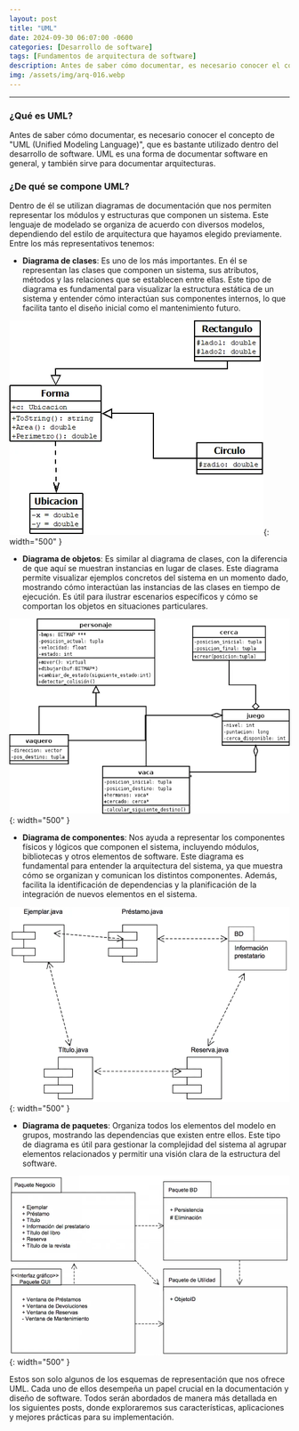 ```yaml
---
layout: post
title: "UML"
date: 2024-09-30 06:07:00 -0600
categories: [Desarrollo de software]
tags: [Fundamentos de arquitectura de software]
description: Antes de saber cómo documentar, es necesario conocer el concepto de "UML (Unified Modeling Language)", que es bastante utilizado dentro del desarrollo de software.....
img: /assets/img/arq-016.webp
---
```


---

### ¿Qué es UML?

Antes de saber cómo documentar, es necesario conocer el concepto de "UML (Unified Modeling Language)", que es bastante utilizado dentro del desarrollo de software. UML es una forma de documentar software en general, y también sirve para documentar arquitecturas.

### ¿De qué se compone UML?
Dentro de él se utilizan diagramas de documentación que nos permiten representar los módulos y estructuras que componen un sistema. Este lenguaje de modelado se organiza de acuerdo con diversos modelos, dependiendo del estilo de arquitectura que hayamos elegido previamente. Entre los más representativos tenemos:

- **Diagrama de clases**: Es uno de los más importantes. En él se representan las clases que componen un sistema, sus atributos, métodos y las relaciones que se establecen entre ellas. Este tipo de diagrama es fundamental para visualizar la estructura estática de un sistema y entender cómo interactúan sus componentes internos, lo que facilita tanto el diseño inicial como el mantenimiento futuro.

![alt text](/assets/img/arq-016-1.webp){: width="500" }

- **Diagrama de objetos**: Es similar al diagrama de clases, con la diferencia de que aquí se muestran instancias en lugar de clases. Este diagrama permite visualizar ejemplos concretos del sistema en un momento dado, mostrando cómo interactúan las instancias de las clases en tiempo de ejecución. Es útil para ilustrar escenarios específicos y cómo se comportan los objetos en situaciones particulares.

![alt text](/assets/img/arq-016-2.webp){: width="500" }

- **Diagrama de componentes**: Nos ayuda a representar los componentes físicos y lógicos que componen el sistema, incluyendo módulos, bibliotecas y otros elementos de software. Este diagrama es fundamental para entender la arquitectura del sistema, ya que muestra cómo se organizan y comunican los distintos componentes. Además, facilita la identificación de dependencias y la planificación de la integración de nuevos elementos en el sistema.

![alt text](/assets/img/arq-016-3.webp){: width="500" }

- **Diagrama de paquetes**: Organiza todos los elementos del modelo en grupos, mostrando las dependencias que existen entre ellos. Este tipo de diagrama es útil para gestionar la complejidad del sistema al agrupar elementos relacionados y permitir una visión clara de la estructura del software.

![alt text](/assets/img/arq-016-4.webp){: width="500" }

Estos son solo algunos de los esquemas de representación que nos ofrece UML. Cada uno de ellos desempeña un papel crucial en la documentación y diseño de software. Todos serán abordados de manera más detallada en los siguientes posts, donde exploraremos sus características, aplicaciones y mejores prácticas para su implementación.
